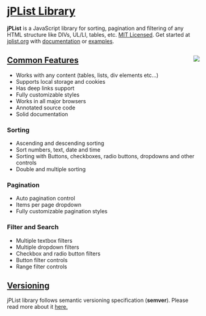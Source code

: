 # [jPList Library](https://jplist.org)

**jPList** is a JavaScript library for sorting, pagination and filtering of any HTML structure like DIVs, UL/LI, tables, etc. [MIT Licensed](https://github.com/1rosehip/jplist-es6/blob/master/LICENSE.txt). Get started at [jplist.org](https://jplist.org) with [documentation](https://jplist.org/documentation/getting-started) or [examples](https://jplist.org/examples/index).

## [Common Features](#common-features) <img src="https://raw.githubusercontent.com/1rosehip/jplist/master/demo/img/common/jplist.png" align="right">
- Works with any content (tables, lists, div elements etc...)
- Supports local storage and cookies
- Has deep links support
- Fully customizable styles
- Works in all major browsers
- Annotated source code
- Solid documentation

### Sorting
- Ascending and descending sorting
- Sort numbers, text, date and time
- Sorting with Buttons, checkboxes, radio buttons, dropdowns and other controls
- Double and multiple sorting

### Pagination
- Auto pagination control
- Items per page dropdown
- Fully customizable pagination styles

### Filter and Search
- Multiple textbox filters
- Multiple dropdown filters
- Checkbox and radio button filters
- Button filter controls
- Range filter controls

## [Versioning](#versioning)
jPList library follows semantic versioning specification (**semver**). Please read more about it [here.](https://semver.org/)
